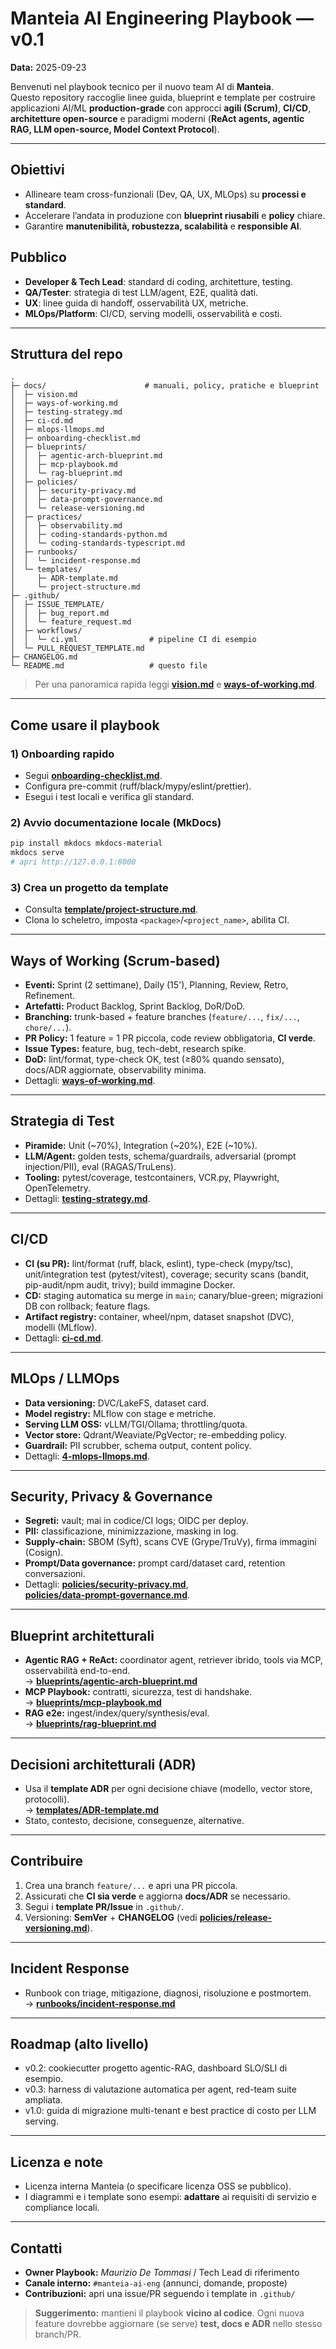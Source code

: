 # Manteia AI Engineering Playbook — v0.1
**Data:** 2025-09-23

Benvenuti nel playbook tecnico per il nuovo team AI di **Manteia**.  
Questo repository raccoglie linee guida, blueprint e template per costruire applicazioni AI/ML **production-grade** con approcci **agili (Scrum)**, **CI/CD**, **architetture open-source** e paradigmi moderni (**ReAct agents, agentic RAG, LLM open-source, Model Context Protocol**).

---

## Obiettivi
- Allineare team cross-funzionali (Dev, QA, UX, MLOps) su **processi e standard**.
- Accelerare l’andata in produzione con **blueprint riusabili** e **policy** chiare.
- Garantire **manutenibilità, robustezza, scalabilità** e **responsible AI**.

## Pubblico
- **Developer & Tech Lead**: standard di coding, architetture, testing.
- **QA/Tester**: strategia di test LLM/agent, E2E, qualità dati.
- **UX**: linee guida di handoff, osservabilità UX, metriche.
- **MLOps/Platform**: CI/CD, serving modelli, osservabilità e costi.

---

## Struttura del repo

```text
.
├─ docs/                      # manuali, policy, pratiche e blueprint
│  ├─ vision.md
│  ├─ ways-of-working.md
│  ├─ testing-strategy.md
│  ├─ ci-cd.md
│  ├─ mlops-llmops.md
│  ├─ onboarding-checklist.md
│  ├─ blueprints/
│  │  ├─ agentic-arch-blueprint.md
│  │  ├─ mcp-playbook.md
│  │  └─ rag-blueprint.md
│  ├─ policies/
│  │  ├─ security-privacy.md
│  │  ├─ data-prompt-governance.md
│  │  └─ release-versioning.md
│  ├─ practices/
│  │  ├─ observability.md
│  │  ├─ coding-standards-python.md
│  │  └─ coding-standards-typescript.md
│  ├─ runbooks/
│  │  └─ incident-response.md
│  └─ templates/
│     ├─ ADR-template.md
│     └─ project-structure.md
├─ .github/
│  ├─ ISSUE_TEMPLATE/
│  │  ├─ bug_report.md
│  │  └─ feature_request.md
│  ├─ workflows/
│  │  └─ ci.yml                # pipeline CI di esempio
│  └─ PULL_REQUEST_TEMPLATE.md
├─ CHANGELOG.md
└─ README.md                   # questo file
```

> Per una panoramica rapida leggi **[vision.md](vision.md)** e **[ways-of-working.md](ways-of-working.md)**.

---

## Come usare il playbook

### 1) Onboarding rapido
- Segui **[onboarding-checklist.md](onboarding-checklist.md)**.
- Configura pre-commit (ruff/black/mypy/eslint/prettier).
- Esegui i test locali e verifica gli standard.

### 2) Avvio documentazione locale (MkDocs)
```bash
pip install mkdocs mkdocs-material
mkdocs serve
# apri http://127.0.0.1:8000
```

### 3) Crea un progetto da template
- Consulta **[template/project-structure.md](template/project-structure.md)**.
- Clona lo scheletro, imposta `<package>`/`<project_name>`, abilita CI.

---

## Ways of Working (Scrum-based)
- **Eventi:** Sprint (2 settimane), Daily (15'), Planning, Review, Retro, Refinement.
- **Artefatti:** Product Backlog, Sprint Backlog, DoR/DoD.
- **Branching:** trunk-based + feature branches (`feature/...`, `fix/...`, `chore/...`).
- **PR Policy:** 1 feature = 1 PR piccola, code review obbligatoria, **CI verde**.
- **Issue Types:** feature, bug, tech-debt, research spike.
- **DoD:** lint/format, type-check OK, test (≥80% quando sensato), docs/ADR aggiornate, observability minima.
- Dettagli: **[ways-of-working.md](ways-of-working.md)**.

---

## Strategia di Test
- **Piramide:** Unit (~70%), Integration (~20%), E2E (~10%).
- **LLM/Agent:** golden tests, schema/guardrails, adversarial (prompt injection/PII), eval (RAGAS/TruLens).
- **Tooling:** pytest/coverage, testcontainers, VCR.py, Playwright, OpenTelemetry.
- Dettagli: **[testing-strategy.md](testing-strategy.md)**.

---

## CI/CD
- **CI (su PR):** lint/format (ruff, black, eslint), type-check (mypy/tsc), unit/integration test (pytest/vitest), coverage; security scans (bandit, pip-audit/npm audit, trivy); build immagine Docker.
- **CD:** staging automatica su merge in `main`; canary/blue-green; migrazioni DB con rollback; feature flags.
- **Artifact registry:** container, wheel/npm, dataset snapshot (DVC), modelli (MLflow).
- Dettagli: **[ci-cd.md](ci-cd.md)**.

---

## MLOps / LLMOps
- **Data versioning:** DVC/LakeFS, dataset card.
- **Model registry:** MLflow con stage e metriche.
- **Serving LLM OSS:** vLLM/TGI/Ollama; throttling/quota.
- **Vector store:** Qdrant/Weaviate/PgVector; re-embedding policy.
- **Guardrail:** PII scrubber, schema output, content policy.
- Dettagli: **[4-mlops-llmops.md](mlops-llmops.md)**.

---

## Security, Privacy & Governance
- **Segreti:** vault; mai in codice/CI logs; OIDC per deploy.
- **PII:** classificazione, minimizzazione, masking in log.
- **Supply-chain:** SBOM (Syft), scans CVE (Grype/TruVy), firma immagini (Cosign).
- **Prompt/Data governance:** prompt card/dataset card, retention conversazioni.
- Dettagli: **[policies/security-privacy.md](policies/security-privacy.md)**,  
  **[policies/data-prompt-governance.md](policies/data-prompt-governance.md)**.

---

## Blueprint architetturali
- **Agentic RAG + ReAct:** coordinator agent, retriever ibrido, tools via MCP, osservabilità end-to-end.  
  → **[blueprints/agentic-arch-blueprint.md](blueprints/agentic-arch-blueprint.md)**
- **MCP Playbook:** contratti, sicurezza, test di handshake.  
  → **[blueprints/mcp-playbook.md](blueprints/mcp-playbook.md)**
- **RAG e2e:** ingest/index/query/synthesis/eval.  
  → **[blueprints/rag-blueprint.md](blueprints/rag-blueprint.md)**

---

## Decisioni architetturali (ADR)
- Usa il **template ADR** per ogni decisione chiave (modello, vector store, protocolli).  
  → **[templates/ADR-template.md](templates/ADR-template.md)**  
- Stato, contesto, decisione, conseguenze, alternative.

---

## Contribuire
1. Crea una branch `feature/...` e apri una PR piccola.
2. Assicurati che **CI sia verde** e aggiorna **docs/ADR** se necessario.
3. Segui i **template PR/Issue** in `.github/`.
4. Versioning: **SemVer** + **CHANGELOG** (vedi **[policies/release-versioning.md](policies/release-versioning.md)**).

---

## Incident Response
- Runbook con triage, mitigazione, diagnosi, risoluzione e postmortem.  
  → **[runbooks/incident-response.md](runbooks/incident-response.md)**

---

## Roadmap (alto livello)
- v0.2: cookiecutter progetto agentic-RAG, dashboard SLO/SLI di esempio.
- v0.3: harness di valutazione automatica per agent, red-team suite ampliata.
- v1.0: guida di migrazione multi-tenant e best practice di costo per LLM serving.

---

## Licenza e note
- Licenza interna Manteia (o specificare licenza OSS se pubblico).
- I diagrammi e i template sono esempi: **adattare** ai requisiti di servizio e compliance locali.

---

## Contatti
- **Owner Playbook:** _Maurizio De Tommasi_ / Tech Lead di riferimento  
- **Canale interno:** `#manteia-ai-eng` (annunci, domande, proposte)
- **Contribuzioni:** apri una issue/PR seguendo i template in `.github/`

> **Suggerimento:** mantieni il playbook **vicino al codice**. Ogni nuova feature dovrebbe aggiornare (se serve) **test, docs e ADR** nello stesso branch/PR.

